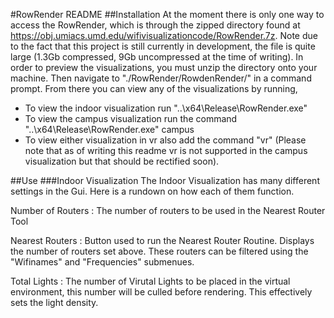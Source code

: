 #RowRender README
##Installation
At the moment there is only one way to access the RowRender, which is through the zipped directory found at https://obj.umiacs.umd.edu/wifivisualizationcode/RowRender.7z. Note due to the fact that this project is still currently in development, the file is quite large (1.3Gb compressed, 9Gb uncompressed at the time of writing). 
In order to preview the visualizations, you must unzip the directory onto your machine. Then navigate to "./RowRender/RowdenRender/" in a command prompt. From there you can view any of the visualizations by running, 

- To view the indoor visualization run "..\x64\Release\RowRender.exe"
- To view the campus visualization run the command  "..\x64\Release\RowRender.exe" campus
- To view either visualization in vr also add the command "vr" (Please note that as of writing this readme vr is not supported in the campus visualization but that should be rectified soon).

##Use
###Indoor Visualization
The Indoor Visualization has many different settings in the Gui. Here is a rundown on how each of them function.
 
Number of Routers
: The number of routers to be used in the Nearest Router Tool

Nearest Routers
: Button used to run the Nearest Router Routine. Displays the number of routers set above. These routers can be filtered using the "Wifinames" and "Frequencies" submenues.

Total Lights
: The number of Virutal Lights to be placed in the virtual environment, this number will be culled before rendering. This effectively sets the light density.

